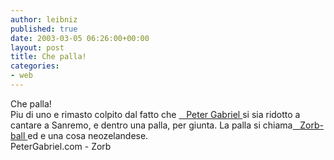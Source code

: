 ```yaml
---
author: leibniz
published: true
date: 2003-03-05 06:26:00+00:00
layout: post
title: Che palla!  
categories:
- web
---
```


Che palla!  
 Piu di uno e rimasto colpito dal fatto che  [   Peter Gabriel ][1]si sia ridotto a cantare a Sanremo, e dentro una palla, per giunta. La palla si chiama[   Zorb-ball ][2]ed e una cosa neozelandese.  
  PeterGabriel.com - Zorb

[1]:	http://www.petergabriel.com/
[2]:	http://www.zorb.com/
